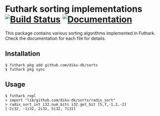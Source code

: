 # Futhark sorting implementations [![Build Status](https://travis-ci.org/diku-dk/sorts.svg?branch=master)](https://travis-ci.org/diku-dk/sorts) [![Documentation](https://futhark-lang.org/pkgs/github.com/diku-dk/sorts/status.svg)](https://futhark-lang.org/pkgs/github.com/diku-dk/sorts/latest/)

This package contains various sorting algorithms implemented in
Futhark.  Check the documentation for each file for details.

## Installation

```
$ futhark pkg add github.com/diku-dk/sorts
$ futhark pkg sync
```

## Usage

```
$ futhark repl
> import "lib/github.com/diku-dk/sorts/radix_sort"
> radix_sort_int i32.num_bits i32.get_bit [5,7,-1,2,-2]
[-2i32, -1i32, 2i32, 5i32, 7i32]
```
